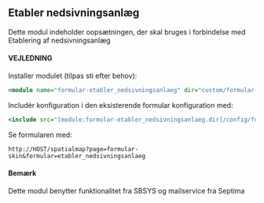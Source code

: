## Etabler nedsivningsanlæg

Dette modul indeholder oopsætningen, der skal bruges i forbindelse med Etablering af nedsivningsanlæg

#### VEJLEDNING

Installer modulet (tilpas sti efter behov):
```xml
<module name="formular-etabler_nedsivningsanlaeg" dir="custom/formular-config/etabler_nedsivningsanlaeg" permissionlevel="public"/>
```

Includér konfiguration i den eksisterende formular konfiguration med:
```xml
<include src="[module:formular-etabler_nedsivningsanlaeg.dir]/config/formular-config.xml" nodes="/config/*" mustexist="false"/>
```

Se formularen med:
```text
http://HOST/spatialmap?page=formular-skin&formular=etabler_nedsivningsanlaeg
```

#### Bemærk
Dette modul benytter funktionalitet fra SBSYS og mailservice fra Septima





